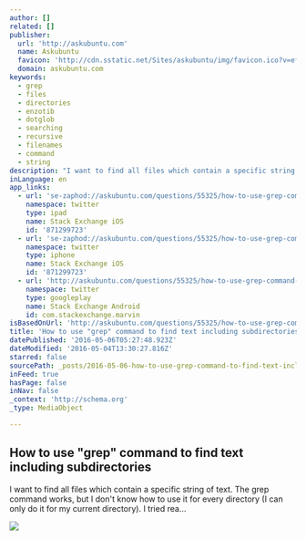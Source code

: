 ```yaml
---
author: []
related: []
publisher:
  url: 'http://askubuntu.com'
  name: Askubuntu
  favicon: 'http://cdn.sstatic.net/Sites/askubuntu/img/favicon.ico?v=eff8fd315b9e'
  domain: askubuntu.com
keywords:
  - grep
  - files
  - directories
  - enzotib
  - dotglob
  - searching
  - recursive
  - filenames
  - command
  - string
description: "I want to find all files which contain a specific string of text. The grep command works, but I don't know how to use it for every directory (I can only do it for my current directory). I tried rea..."
inLanguage: en
app_links:
  - url: 'se-zaphod://askubuntu.com/questions/55325/how-to-use-grep-command-to-find-text-including-subdirectories'
    namespace: twitter
    type: ipad
    name: Stack Exchange iOS
    id: '871299723'
  - url: 'se-zaphod://askubuntu.com/questions/55325/how-to-use-grep-command-to-find-text-including-subdirectories'
    namespace: twitter
    type: iphone
    name: Stack Exchange iOS
    id: '871299723'
  - url: 'http://askubuntu.com/questions/55325/how-to-use-grep-command-to-find-text-including-subdirectories'
    namespace: twitter
    type: googleplay
    name: Stack Exchange Android
    id: com.stackexchange.marvin
isBasedOnUrl: 'http://askubuntu.com/questions/55325/how-to-use-grep-command-to-find-text-including-subdirectories'
title: 'How to use "grep" command to find text including subdirectories'
datePublished: '2016-05-06T05:27:48.923Z'
dateModified: '2016-05-04T13:30:27.816Z'
starred: false
sourcePath: _posts/2016-05-06-how-to-use-grep-command-to-find-text-including-subdirector.md
inFeed: true
hasPage: false
inNav: false
_context: 'http://schema.org'
_type: MediaObject

---
```

<article style=""><h1>How to use "grep" command to find text including subdirectories</h1><p>I want to find all files which contain a specific string of text. The grep command works, but I don't know how to use it for every directory (I can only do it for my current directory). I tried rea...</p><img src="http://cdn.sstatic.net/Sites/askubuntu/img/apple-touch-icon@2.png?v=c492c9229955&amp;a" /></article>